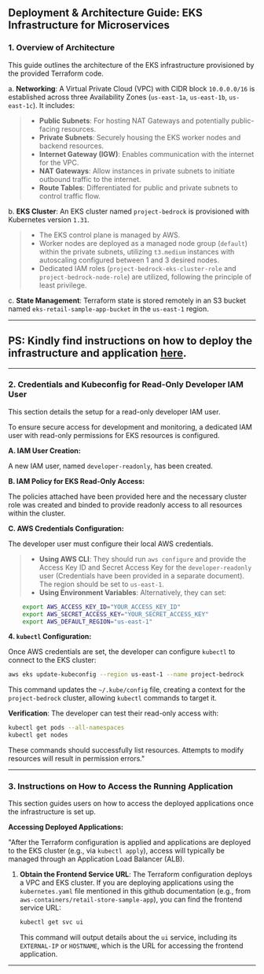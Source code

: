 ## Deployment & Architecture Guide: EKS Infrastructure for Microservices

### 1. Overview of Architecture

This guide outlines the architecture of the EKS infrastructure provisioned by the provided Terraform code.

a.   **Networking**: A Virtual Private Cloud (VPC) with CIDR block `10.0.0.0/16` is established across three Availability Zones (`us-east-1a`, `us-east-1b`, `us-east-1c`). It includes:
  >* **Public Subnets**: For hosting NAT Gateways and potentially public-facing resources.
  >* **Private Subnets**: Securely housing the EKS worker nodes and backend resources.
  >* **Internet Gateway (IGW)**: Enables communication with the internet for the VPC.
  >* **NAT Gateways**: Allow instances in private subnets to initiate outbound traffic to the internet.
  >* **Route Tables**: Differentiated for public and private subnets to control traffic flow.

b.   **EKS Cluster**: An EKS cluster named `project-bedrock` is provisioned with Kubernetes version `1.31`.
  >*   The EKS control plane is managed by AWS.
  >*  Worker nodes are deployed as a managed node group (`default`) within the private subnets, utilizing `t3.medium` instances with autoscaling configured between 1 and 3 desired nodes.
  >*  Dedicated IAM roles (`project-bedrock-eks-cluster-role` and `project-bedrock-node-role`) are utilized, following the principle of least privilege.

c.   **State Management**: Terraform state is stored remotely in an S3 bucket named `eks-retail-sample-app-bucket` in the `us-east-1` region.

---

## **PS: Kindly find instructions on how to deploy the infrastructure and application [here](https://github.com/LastPatriot/aws-eks-terraform-for-retail-sample-app)**.

---

### 2. Credentials and Kubeconfig for Read-Only Developer IAM User

This section details the setup for a read-only developer IAM user.

To ensure secure access for development and monitoring, a dedicated IAM user with read-only permissions for EKS resources is configured.

**A. IAM User Creation:**

A new IAM user, named `developer-readonly`, has been created.

**B. IAM Policy for EKS Read-Only Access:**

The policies attached have been provided here and the necessary cluster role was created and binded to provide readonly access to all resources within the cluster.


**C. AWS Credentials Configuration:**

The developer user must configure their local AWS credentials.

>*   **Using AWS CLI**: They should run `aws configure` and provide the Access Key ID and Secret Access Key for the `developer-readonly` user (Credentials have been provided in a separate document). The region should be set to `us-east-1`.
>*   **Using Environment Variables**: Alternatively, they can set:
```bash
    export AWS_ACCESS_KEY_ID="YOUR_ACCESS_KEY_ID"
    export AWS_SECRET_ACCESS_KEY="YOUR_SECRET_ACCESS_KEY"
    export AWS_DEFAULT_REGION="us-east-1"
```

**4. `kubectl` Configuration:**

Once AWS credentials are set, the developer can configure `kubectl` to connect to the EKS cluster:

```bash
aws eks update-kubeconfig --region us-east-1 --name project-bedrock
```
This command updates the `~/.kube/config` file, creating a context for the `project-bedrock` cluster, allowing `kubectl` commands to target it.

**Verification**:
The developer can test their read-only access with:
```bash
kubectl get pods --all-namespaces
kubectl get nodes
```
These commands should successfully list resources. Attempts to modify resources will result in permission errors."

---

### 3. Instructions on How to Access the Running Application

This section guides users on how to access the deployed applications once the infrastructure is set up.

**Accessing Deployed Applications:**

"After the Terraform configuration is applied and applications are deployed to the EKS cluster (e.g., via `kubectl apply`), access will typically be managed through an Application Load Balancer (ALB).

1.  **Obtain the Frontend Service URL**:
    The Terraform configuration deploys a VPC and EKS cluster. If you are deploying applications using the `kubernetes.yaml` file mentioned in this github documentation (e.g., from `aws-containers/retail-store-sample-app`), you can find the frontend service URL:
    ```bash
    kubectl get svc ui
    ```
    This command will output details about the `ui` service, including its `EXTERNAL-IP` or `HOSTNAME`, which is the URL for accessing the frontend application.


---
